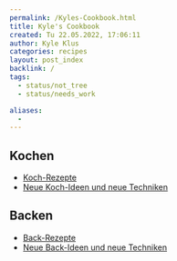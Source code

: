 ```yaml
---
permalink: /Kyles-Cookbook.html
title: Kyle's Cookbook
created: Tu 22.05.2022, 17:06:11
author: Kyle Klus
categories: recipes
layout: post_index
backlink: /
tags:
  - status/not_tree
  - status/needs_work

aliases:
  -
---
```


## Kochen

- [Koch-Rezepte](/posts/kyles-cookbook/Cooking-Recipes.html)
- [Neue Koch-Ideen und neue Techniken](/posts/kyles-cookbook/New-Cooking-Recipes.html)

## Backen
- [Back-Rezepte](/posts/kyles-cookbook/Baking-Recipes.html)
- [Neue Back-Ideen und neue Techniken](/posts/kyles-cookbook/New-Baking-Recipes.html)
